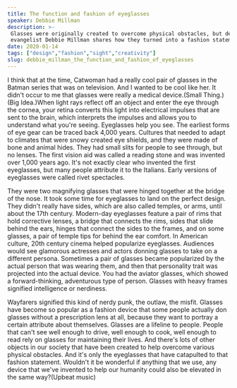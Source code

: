 ```yaml
---
title: The function and fashion of eyeglasses
speaker: Debbie Millman
description: >-
 Glasses were originally created to overcome physical obstacles, but design
 evangelist Debbie Millman shares how they turned into a fashion statement.
date: 2020-01-14
tags: ["design","fashion","sight","creativity"]
slug: debbie_millman_the_function_and_fashion_of_eyeglasses
---
```


I think that at the time, Catwoman had a really cool pair of glasses in the Batman series
that was on television. And I wanted to be cool like her. It didn't occur to me that
glasses were really a medical device.(Small Thing.)(Big Idea.)When light rays reflect off
an object and enter the eye through the cornea, your retina converts this light into
electrical impulses that are sent to the brain, which interprets the impulses and allows
you to understand what you're seeing. Eyeglasses help you see. The earliest forms of eye
gear can be traced back 4,000 years. Cultures that needed to adapt to climates that were
snowy created eye shields, and they were made of bone and animal hides. They had small
slits for people to see through, but no lenses. The first vision aid was called a reading
stone and was invented over 1,000 years ago. It's not exactly clear who invented the first
eyeglasses, but many people attribute it to the Italians. Early versions of eyeglasses
were called rivet spectacles.

They were two magnifying glasses that were hinged together at the bridge of the nose. It
took some time for eyeglasses to land on the perfect design. They didn't really have
sides, which are also called temples, or arms, until about the 17th century. Modern-day
eyeglasses feature a pair of rims that hold corrective lenses, a bridge that connects the
rims, sides that slide behind the ears, hinges that connect the sides to the frames, and
on some glasses, a pair of temple tips for behind the ear comfort. In American culture,
20th century cinema helped popularize eyeglasses. Audiences would see glamorous actresses
and actors donning glasses to take on a different persona. Sometimes a pair of glasses
became popularized by the actual person that was wearing them, and then that personality
trait was projected into the actual device. You had the aviator glasses, which showed a
forward-thinking, adventurous type of person. Glasses with heavy frames signified
intelligence or nerdiness.

Wayfarers signified this kind of nerdy punk, the outlaw, the misfit. Glasses have become so
popular as a fashion device that some people actually don glasses without a prescription
lens at all, because they want to portray a certain attribute about themselves. Glasses are
a lifeline to people. People that can't see well enough to drive, well enough to cook,
well enough to read rely on glasses for maintaining their lives. And there's lots of other
objects in our society that have been created to help overcome various physical obstacles.
And it's only the eyeglasses that have catapulted to that fashion statement. Wouldn't it
be wonderful if anything that we use, any device that we've invented to help our humanity
could also be elevated in the same way?(Upbeat music)

<!--
ad_duration=0
comment_count=7
event="Small Thing Big Idea"
external_start_time=0
has_talk_citation=0
intro_duration=0
is_subtitle_required="False"
is_talk_featured="True"
language="en"
language_swap="False"
native_language="en"
number_of_related_talks=6
number_of_speakers=1
number_of_subtitled_videos=0
number_of_tags=4
number_of_talk_download_languages=14
number_of_talk_more_resources=1
number_of_talk_recommendations=0
number_of_talks_take_actions=0
post_ad_duration=0
published_timestamp="2020-02-17 20:20:59"
recording_date="2020-01-14"
speaker_description="Design evangelist"
speaker_is_published=1
speaker_name="Debbie Millman"
talk_name="The function and fashion of eyeglasses"
talks_tags=["design","fashion","sight","creativity"]
talks_take_action=[]
url_photo_speaker="https://pe.tedcdn.com/images/ted/f0837a4396a83c79f1323e00e7bb0e9380ae0736_254x191.jpg"
url_photo_talk="https://s3.amazonaws.com/talkstar-photos/uploads/61b60747-3617-4186-a15e-28ae71939d87/DebbieMillman_2020V-embed.jpg"
url_webpage="https://www.ted.com/talks/debbie_millman_the_function_and_fashion_of_eyeglasses"
video_type_name="Original Content"
-->